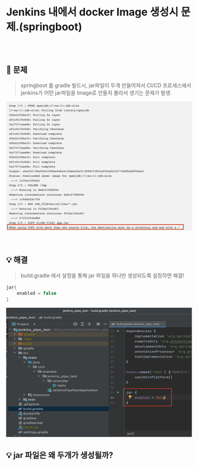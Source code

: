 # Jenkins 내에서 docker Image 생성시 문제.(springboot)


<br>
<br>

## 🧨 문제

> springboot 를 gradle 빌드시, jar파일이 두개 만들어져서 CI/CD 프로세스에서 jenkins가 어떤 jar파일을 Image로 만들지 몰라서 생기는 문제가 발생.

<img
    src = "../Image/trouble_shooting/004_00.png"
    width = 800px
    height = 350px
/>



<br>

## 💡 해결

> build.gradle 에서 설정을 통해 jar 파일을 하나만 생성되도록 설정하면 해결!

```gradle
jar{
    enabled = false
}
```


<img
    src = "../Image/trouble_shooting/004_01.png"
    width = 800px
    height = 350px
/>


## 💡 jar 파일은 왜 두개가 생성될까?




